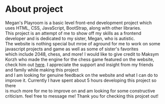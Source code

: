 # About project
Megan's Playroom is a basic level front-end development project which uses HTML, CSS, JavaScript, BootStrap, along with other libraries.<br>
This project is an attempt of me to show off my skills as a frontend developer and is dedicated to my sister, Megan, who is autistic.<br>
The website is nothing special but mroe of aground for me to work on some javascript projects and game as well as some of sister's favorites<br>
which include 2048, chess, and more! I would like to give credit to Maksym Korzh who made the engine for the chess game featured on the website,<br>
check him out <a href="https://github.com/maksimKorzh">here</a>. I appreciate the support and insight from my friends and family while making this project <br>
and I am looking for genuine feedback on the website and what I can do to improve it. Currently I have spent about 5 hours developing this project so there <br>
is much more for me to improve on and am looking for some constructive criticism. feel free to message me! Thank you for checking this projcet out! <br>
